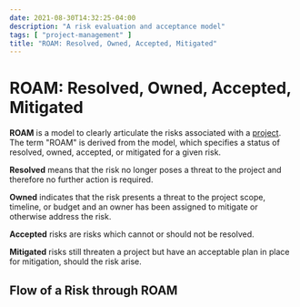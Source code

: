 ```yaml
---
date: 2021-08-30T14:32:25-04:00
description: "A risk evaluation and acceptance model"
tags: [ "project-management" ]
title: "ROAM: Resolved, Owned, Accepted, Mitigated"
---
```


# ROAM: Resolved, Owned, Accepted, Mitigated

**ROAM** is a model to clearly articulate the risks associated with a [project](project-management.md). The term "ROAM" is derived from the model, which specifies a status of resolved, owned, accepted, or mitigated for a given risk.

**Resolved** means that the risk no longer poses a threat to the project and therefore no further action is required.

**Owned** indicates that the risk presents a threat to the project scope, timeline, or budget and an owner has been assigned to mitigate or otherwise address the risk.

**Accepted** risks are risks which cannot or should not be resolved.

**Mitigated** risks still threaten a project but have an acceptable plan in place for mitigation, should the risk arise.

## Flow of a Risk through ROAM

```mermaid

```
